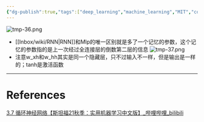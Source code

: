 ```yaml
---
{"dg-publish":true,"tags":["deep_learning","machine_learning","MIT","course"],"permalink":"/Inbox/study/人工智能/机器学习/MIT21秋课程/3.7 RNN/","dgPassFrontmatter":true}
---
```




![tmp-36.png](/img/user/Assets/attachments/tmp/tmp-36.png)
- [[Inbox/wiki/RNN\|RNN]]和Mlp的唯一区别就是多了一个记忆的参数，这个记忆的参数指的是上一次经过全连接层的倒数第二层的信息
![tmp-37.png](/img/user/Assets/attachments/tmp/tmp-37.png)
- 注意w_xh和w_hh其实是同一个隐藏层，只不过输入不一样，但是输出是一样的；tanh是激活函数
---
# References
[3.7 循环神经网络【斯坦福21秋季：实用机器学习中文版】_哔哩哔哩_bilibili](https://www.bilibili.com/video/BV1pq4y1r7zo?spm_id_from=333.788.videopod.sections&vd_source=73a67190a2e14f51c71c0fa447f094aa)
